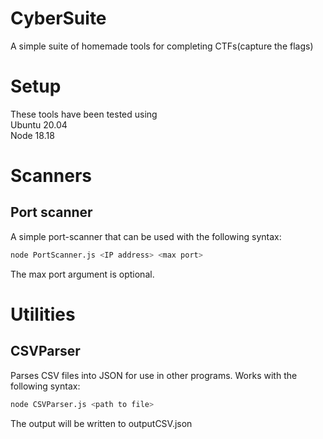 # CyberSuite
A simple suite of homemade tools for completing CTFs(capture the flags)

# Setup
These tools have been tested using\
Ubuntu 20.04\
Node 18.18

# Scanners

## Port scanner
A simple port-scanner that can be used with the following syntax:
```bash
node PortScanner.js <IP address> <max port>
```
The max port argument is optional.

# Utilities

## CSVParser
Parses CSV files into JSON for use in other programs. Works with the following syntax:
```bash
node CSVParser.js <path to file>
```
The output will be written to outputCSV.json

